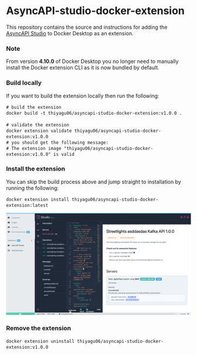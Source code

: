 # AsyncAPI-studio-docker-extension
This repository contains the source and instructions for adding the [AsyncAPI Studio](https://studio.asyncapi.com/) to Docker Desktop as an extension.


### Note
From version **4.10.0** of Docker Desktop you no longer need to manually install the Docker extension CLI as it is now bundled by default.

### Build locally

If you want to build the extension locally then run the following:
```
# build the extension
docker build -t thiyagu06/asyncapi-studio-docker-extension:v1.0.0 .

# validate the extension
docker extension validate thiyagu06/asyncapi-studio-docker-extension:v1.0.0
# you should get the following message:
# The extension image "thiyagu06/asyncapi-studio-docker-extension:v1.0.0" is valid
```

### Install the extension

You can skip the build process above and jump straight to installation by running the following:
```
docker extension install thiyagu06/asyncapi-studio-docker-extension:latest
```

![AsyncAPI studio Docker Extension](aysncapi-studio.png?raw=true "AsyncAPI studio Docker Extension")

### Remove the extension
```
docker extension uninstall thiyagu06/asyncapi-studio-docker-extension:v1.0.0
```